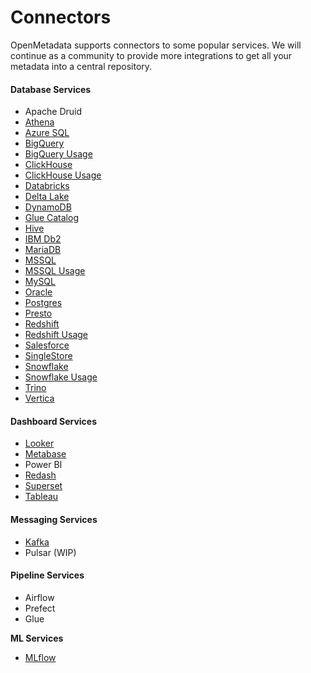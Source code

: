 # Connectors

OpenMetadata supports connectors to some popular services. We will continue as a community to provide more integrations to get all your metadata into a central repository.

#### Database Services

* Apache Druid
* [Athena](athena/)
* [Azure SQL](../../../integrations/connectors/azure-sql/)
* [BigQuery](bigquery/)
* [BigQuery Usage](bigquery/)
* [ClickHouse](../../../integrations/connectors/clickhouse/)
* [ClickHouse Usage](../../../integrations/connectors/clickhouse/)
* [Databricks](../../../integrations/connectors/databricks/)
* [Delta Lake](../../../integrations/connectors/delta-lake/)
* [DynamoDB](../../../integrations/connectors/dynamodb/)
* [Glue Catalog](glue-catalog/)
* [Hive](hive/)
* [IBM Db2](ibm-db2.md)
* [MariaDB](mariadb.md)
* [MSSQL](../../../integrations/connectors/mssql/)
* [MSSQL Usage](../../../integrations/connectors/mssql/)
* [MySQL](../../../integrations/connectors/mysql/)
* [Oracle](../../../integrations/connectors/oracle/)
* [Postgres](../../../integrations/connectors/postgres/)
* [Presto](../../../integrations/connectors/mysql-2-1/)
* [Redshift](redshift/)
* [Redshift Usage](redshift/)
* [Salesforce](../../../integrations/connectors/salesforce/)
* [SingleStore](../../../integrations/connectors/singlestore-1/)
* [Snowflake](snowflake/)
* [Snowflake Usage](snowflake/)
* [Trino](trino/)
* [Vertica](../../../integrations/connectors/vertica/)

#### Dashboard Services

* [Looker](../../../integrations/connectors/looker/)
* [Metabase](../../../integrations/connectors/metabase/)
* Power BI
* [Redash](../../../integrations/connectors/mysql-1-2/)
* [Superset](../../../integrations/connectors/mysql-3/)
* [Tableau](tableau.md)

#### Messaging Services

* [Kafka](kafka.md)
* Pulsar (WIP)

#### Pipeline Services

* Airflow
* Prefect
* Glue

**ML Services**

* [MLflow](mlflow/)
